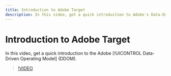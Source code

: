 ```yaml
---
title: Introduction to Adobe Target
description: In this video, get a quick introduction to Adobe's Data-Driven Operating Model (DDOM). 
---
```


# Introduction to Adobe Target

In this video, get a quick introduction to the Adobe [!UICONTROL Data-Driven Operating Model] (DDOM). 

>[!VIDEO](https://video.tv.adobe.com/v/41690)
